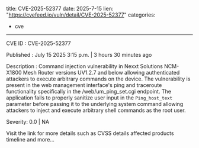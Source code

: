 
title: CVE-2025-52377
date: 2025-7-15
lien: "https://cvefeed.io/vuln/detail/CVE-2025-52377"
categories:
  - cve
---

CVE ID : CVE-2025-52377

Published :  July 15
2025
3:15 p.m. | 3 hours
30 minutes ago

Description : Command injection vulnerability in Nexxt Solutions NCM-X1800 Mesh Router versions UV1.2.7 and below
allowing authenticated attackers to execute arbitrary commands on the device. The vulnerability is present in the web management interface's ping and traceroute functionality
specifically in the /web/um_ping_set.cgi endpoint. The application fails to properly sanitize user input in the `Ping_host_text` parameter before passing it to the underlying system command
allowing attackers to inject and execute arbitrary shell commands as the root user.

Severity: 0.0 | NA

Visit the link for more details
such as CVSS details
affected products
timeline
and more...
